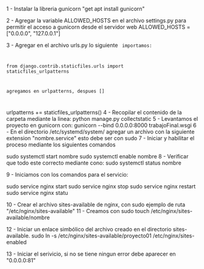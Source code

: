 1 - Instalar la libreria gunicorn "get apt install gunicorn"

2 - Agregar la variable ALLOWED_HOSTS en el archivo settings.py para permitir el acceso a gunicorn desde el servidor web ALLOWED_HOSTS = ["0.0.0.0", "127.0.0.1"]

3 - Agregar en el archivo urls.py lo siguiente
<code>
  importamos:
  
  from django.contrib.staticfiles.urls import staticfiles_urlpatterns

  agregamos en urlpatterns, despues []


</code>

  urlpatterns += staticfiles_urlpatterns()
4 - Recopilar el contenido de la carpeta mediante la linea: python manage.py collectstatic
5 - Levantamos el proyecto en gunicorn con: gunicorn --bind 0.0.0.0:8000 trabajoFinal.wsgi 
6 - En el directorio /etc/systemd/system/ agregar un archivo con la siguiente extension "nombre.service" esto debe ser con sudo
7 - Iniciar y habilitar el proceso mediante los siguientes comandos

  sudo systemctl start nombre
  sudo systemctl enable nombre
8 - Verificar que todo este correcto mediante cono: sudo systemctl status nombre

9 - Iniciamos con los comandos para el servicio:

sudo service nginx start
sudo service nginx stop
sudo service nginx restart
sudo service nginx statu

10 - Crear el archivo sites-available de nginx, con sudo ejemplo de ruta "/etc/nginx/sites-available"
11 - Creamos con sudo touch /etc/nginx/sites-available/nombre

12 - Iniciar un enlace simbólico del archivo creado en el directorio sites-available.
sudo ln -s /etc/nginx/sites-available/proyecto01 /etc/nginx/sites-enabled

13 - Iniciar el serivicio, si no se tiene ningun error debe aparecer en "0.0.0.0:81"
